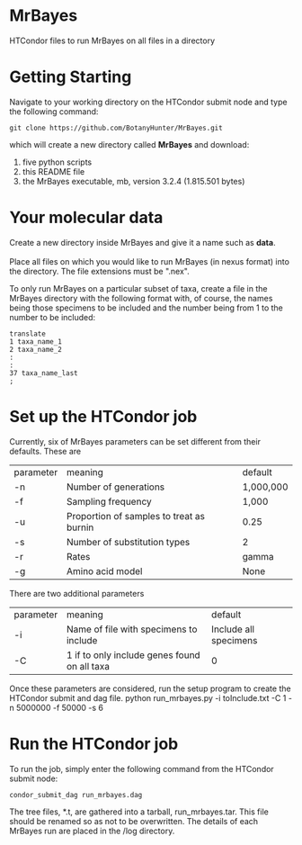 # MrBayes
HTCondor files to run MrBayes on all files in a directory

# Getting Starting
Navigate to your working directory on the HTCondor submit node
and type the following command:

    git clone https://github.com/BotanyHunter/MrBayes.git

which will create a new directory called <b>MrBayes</b> and download:
<ol>
  <li>five python scripts</li>
  <li>this README file</li>
  <li>the MrBayes executable, mb, version 3.2.4 (1.815.501 bytes)</li>
</ol>

# Your molecular data

Create a new directory inside MrBayes and give it a name such as <b>data</b>.</br></br>
Place all files on which you would like to run MrBayes (in nexus format) into the directory.
The file extensions must be ".nex".

To only run MrBayes on a particular subset of taxa, create a file in the MrBayes directory with the following format
with, of course, the names being those specimens to be included and the number being from 1 to the number to be included:

    translate
    1 taxa_name_1
    2 taxa_name_2
    :
    :
    37 taxa_name_last
    ;


# Set up the HTCondor job

Currently, six of MrBayes parameters can be set different from their defaults.  These are
<table>
<tr><td>parameter</td><td>meaning</td><td>default</td></tr>
<tr><td>-n</td><td>Number of generations</td><td>1,000,000</td></tr>
<tr><td>-f</td><td>Sampling frequency</td><td>1,000</td></tr>
<tr><td>-u</td><td>Proportion of samples to treat as burnin</td><td>0.25</td></tr>
<tr><td>-s</td><td>Number of substitution types</td><td>2</td></tr>
<tr><td>-r</td><td>Rates</td><td>gamma</td></tr>
<tr><td>-g</td><td>Amino acid model</td><td>None</td></tr>
</table>

There are two additional parameters
<table>
<tr><td>parameter</td><td>meaning</td><td>default</td></tr>
<tr><td>-i</td><td>Name of file with specimens to include</td><td>Include all specimens</td></tr>
<tr><td>-C</td><td>1 if to only include genes found on all taxa</td><td>0</td></tr>
</table>

Once these parameters are considered, run the setup program to create the HTCondor submit and dag file.
    python run_mrbayes.py -i toInclude.txt -C 1 -n 5000000 -f 50000 -s 6

# Run the HTCondor job
To run the job, simply enter the following command from the HTCondor submit node:

    condor_submit_dag run_mrbayes.dag
    
The tree files, \*.t, are gathered into a tarball, run_mrbayes.tar.  This file should be
renamed so as not to be overwritten.  The details of each MrBayes run are placed in the /log directory.
